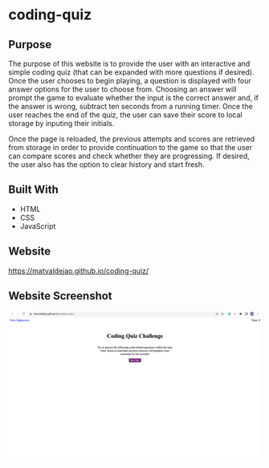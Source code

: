 # coding-quiz

## Purpose
The purpose of this website is to provide the user with an interactive and simple coding quiz (that can be expanded with more questions if desired). Once the user chooses to begin playing, a question is displayed with four answer options for the user to choose from. Choosing an answer will prompt the game to evaluate whether the input is the correct answer and, if the answer is wrong, subtract ten seconds from a running timer. Once the user reaches the end of the quiz, the user can save their score to local storage by inputing their initials. 

Once the page is reloaded, the previous attempts and scores are retrieved from storage in order to provide continuation to the game so that the user can compare scores and check whether they are progressing. If desired, the user also has the option to clear history and start fresh.

## Built With 
 * HTML
 * CSS 
 * JavaScript

 ## Website
 https://matvaldejao.github.io/coding-quiz/

 ## Website Screenshot 
 ![image](./assets/images/codeQuiz.png)